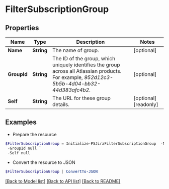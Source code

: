 # FilterSubscriptionGroup
## Properties

Name | Type | Description | Notes
------------ | ------------- | ------------- | -------------
**Name** | **String** | The name of group. | [optional] 
**GroupId** | **String** | The ID of the group, which uniquely identifies the group across all Atlassian products. For example, *952d12c3-5b5b-4d04-bb32-44d383afc4b2*. | [optional] 
**Self** | **String** | The URL for these group details. | [optional] [readonly] 

## Examples

- Prepare the resource
```powershell
$FilterSubscriptionGroup = Initialize-PSJiraFilterSubscriptionGroup  -Name null `
 -GroupId null `
 -Self null
```

- Convert the resource to JSON
```powershell
$FilterSubscriptionGroup | ConvertTo-JSON
```

[[Back to Model list]](../README.md#documentation-for-models) [[Back to API list]](../README.md#documentation-for-api-endpoints) [[Back to README]](../README.md)

